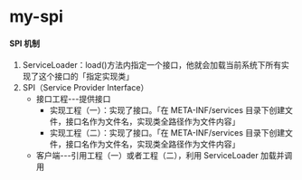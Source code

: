 # my-spi

#### SPI 机制
1. ServiceLoader：load()方法内指定一个接口，他就会加载当前系统下所有实现了这个接口的「指定实现类」
2. SPI（Service Provider Interface）
    - 接口工程---提供接口
        - 实现工程（一）：实现了接口。「在 META-INF/services 目录下创建文件，接口名作为文件名，实现类全路径作为文件内容」
        -  实现工程（二）：实现了接口。「在 META-INF/services 目录下创建文件，接口名作为文件名，实现类全路径作为文件内容」
    -  客户端---引用工程（一）或者工程（二），利用 ServiceLoader 加载并调用